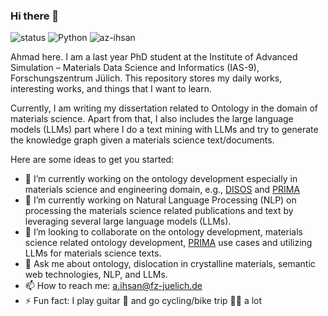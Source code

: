 ### Hi there 👋

![status](https://img.shields.io/badge/status-up-brightgreen) ![Python](https://img.shields.io/badge/Python-%E2%99%A5%EF%B8%8F-green)  <img src="https://komarev.com/ghpvc/?username=az-ihsan" alt="az-ihsan"/>

Ahmad here. I am a last year PhD student at the Institute of Advanced Simulation – Materials Data Science and Informatics (IAS-9), Forschungszentrum Jülich. This repository stores my daily works, interesting works, and things that I want to learn. 

Currently, I am writing my dissertation related to Ontology in the domain of materials science. Apart from that, I also includes the large language models (LLMs) part where I do a text mining with LLMs and try to generate the knowledge graph given a materials science text/documents. 


Here are some ideas to get you started:

- 🔭 I’m currently working on the ontology development especially in materials science and engineering domain, e.g., [DISOS](https://github.com/Materials-Data-Science-and-Informatics/Dislocation-Ontology-Suite) and [PRIMA](https://github.com/Materials-Data-Science-and-Informatics/MDMC-NEP-top-level-ontology)
- 🌱 I’m currently working on Natural Language Processing (NLP) on processing the materials science related publications and text by leveraging several large language models (LLMs).
- 👯 I’m looking to collaborate on the ontology development, materials science related ontology development, [PRIMA](https://github.com/Materials-Data-Science-and-Informatics/MDMC-NEP-top-level-ontology) use cases and utilizing LLMs for materials science texts. 
- 💬 Ask me about ontology, dislocation in crystalline materials, semantic web technologies, NLP, and LLMs.
- 📫 How to reach me: a.ihsan@fz-juelich.de
- ⚡ Fun fact: I play guitar 🎸  and go cycling/bike trip 🚴‍♂️ a lot

